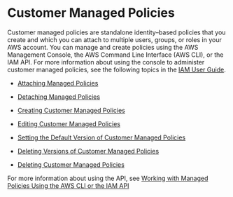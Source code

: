 # Customer Managed Policies<a name="authen-custmanagedpolicies"></a>

Customer managed policies are standalone identity–based policies that you create and which you can attach to multiple users, groups, or roles in your AWS account\. You can manage and create policies using the AWS Management Console, the AWS Command Line Interface \(AWS CLI\), or the IAM API\. For more information about using the console to administer customer managed policies, see the following topics in the [IAM User Guide](http://docs.aws.amazon.com/IAM/latest/UserGuide/)\. 

+  [ Attaching Managed Policies ](http://docs.aws.amazon.com/IAM/latest/UserGuide/access_policies_managed-using.html#attach-managed-policy-console) 

+  [ Detaching Managed Policies ](http://docs.aws.amazon.com/IAM/latest/UserGuide/access_policies_managed-using.html#detach-managed-policy-console) 

+  [ Creating Customer Managed Policies ](http://docs.aws.amazon.com/IAM/latest/UserGuide/access_policies_managed-using.html#create-managed-policy-console) 

+  [ Editing Customer Managed Policies ](http://docs.aws.amazon.com/IAM/latest/UserGuide/access_policies_managed-using.html#edit-managed-policy-console) 

+  [ Setting the Default Version of Customer Managed Policies ](http://docs.aws.amazon.com/IAM/latest/UserGuide/access_policies_managed-using.html#set-default-version-managed-policy-console) 

+  [ Deleting Versions of Customer Managed Policies ](http://docs.aws.amazon.com/IAM/latest/UserGuide/access_policies_managed-using.html#delete-version-managed-policy) 

+  [ Deleting Customer Managed Policies ](http://docs.aws.amazon.com/IAM/latest/UserGuide/access_policies_managed-using.html#delete-managed-policy) 

 For more information about using the API, see [ Working with Managed Policies Using the AWS CLI or the IAM API ](http://docs.aws.amazon.com/IAM/latest/UserGuide/access_policies_managed-using.html#policies_using-managed-cli-api) 